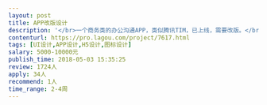 ```yaml
---                
layout: post       
title: APP改版设计           
description: '</br>一个商务类的办公沟通APP，类似腾讯TIM，已上线，需要改版。</br>预算5000-15000元，页面不多，大概30个不到，其中可复用的页面20个左右。</br></br>需要设计成类似36kr、企名片等白色简约商务的风格。</br>需求BAT等一线互联网大公司的UI设计师接单，不需要工作室～</br></br>非BAT等一线大公司的设计师勿扰～独立设计师勿扰～工作室勿扰～</br>'     
contenturl: https://pro.lagou.com/project/7617.html      
tags: [UI设计,APP设计,H5设计,图标设计]            
salary: 5000-10000元          
publish_time: 2018-05-03 15:35:25         
review: 1724人                   
apply: 34人                   
recommend: 1人                   
time_range: 2-4周              
---                 
```


